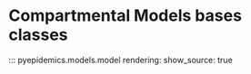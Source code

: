 # Compartmental Models bases classes


::: pyepidemics.models.model
    rendering:
      show_source: true
